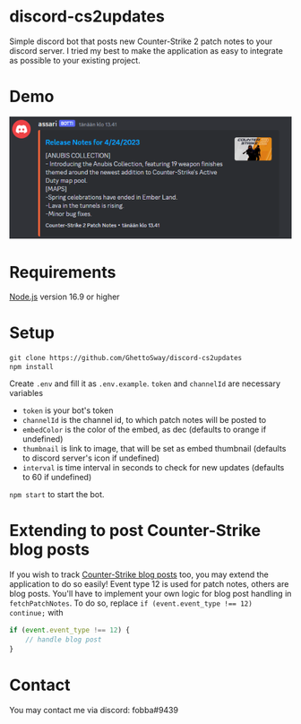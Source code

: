 # discord-cs2updates

Simple discord bot that posts new Counter-Strike 2 patch notes to your discord server. I tried my best to make the application as easy to integrate as possible to your existing project.

# Demo

![Demo](demo.png)

# Requirements

[Node.js](https://nodejs.org/en) version 16.9 or higher

#

# Setup

```
git clone https://github.com/GhettoSway/discord-cs2updates
npm install
```

Create `.env` and fill it as `.env.example`. `token` and `channelId` are necessary variables

- `token` is your bot's token
- `channelId` is the channel id, to which patch notes will be posted to
- `embedColor` is the color of the embed, as dec (defaults to orange if undefined)
- `thumbnail` is link to image, that will be set as embed thumbnail (defaults to discord server's icon if undefined)
- `interval` is time interval in seconds to check for new updates (defaults to 60 if undefined)

`npm start` to start the bot.

#

# Extending to post Counter-Strike blog posts

If you wish to track [Counter-Strike blog posts](https://www.counter-strike.net/news) too, you may extend the application to do so easily! Event type 12 is used for patch notes, others are blog posts. You'll have to implement your own logic for blog post handling in `fetchPatchNotes`. To do so, replace `if (event.event_type !== 12) continue;` with

```javascript
if (event.event_type !== 12) {
	// handle blog post
}
```

# Contact

You may contact me via discord: fobba#9439
